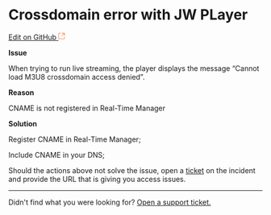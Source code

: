 # Crossdomain error with JW PLayer         

[Edit on GitHub <svg width="14" height="14" xmlns="http://www.w3.org/2000/svg"><g fill="none" stroke="#F3652B"><path d="M4.81.71H.672v11.43H12.1V8.001" stroke-width=".8"/><path d="M6.87.786h5.155V5.94M6.31 6.5L12.026.786"/></g></svg>](https://github.com/aziontech/docs_en/edit/master/how-to/troubleshooting/crossdomain-error-in-jw-player/index.md)

**Issue**

When trying to run live streaming, the player displays the message “Cannot load M3U8 crossdomain access denied”.

**Reason**

CNAME is not registered in Real-Time Manager

**Solution**

Register CNAME in Real-Time Manager;

Include CNAME in your DNS;

Should the actions above not solve the issue, open a [ticket](https://tickets.azion.com/) on the incident and provide the URL that is giving you access issues.

---

Didn't find what you were looking for? [Open a support ticket.](https://tickets.azion.com/)